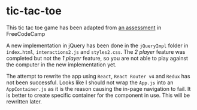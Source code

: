 # tic-tac-toe
This tic tac toe game has been adapted from [an assessment](https://codepen.io/freeCodeCamp/pen/KzXQgy) in FreeCodeCamp

A new implementation in jQuery has been done in the `jQueryImpl` folder in `index.html`, `interactions2.js` and `styles2.css`. The *2 player* feature was completed but not the *1 player* feature, so you are not able to play against the computer in the new implementation yet.

The attempt to rewrite the app using `React`, `React Router v4` and `Redux` has not been successful. Looks like I should not wrap the `App.js` into an `AppContainer.js` as it is the reason causing the in-page navigation to fail. It is better to create specific container for the component in use. This will be rewritten later.
